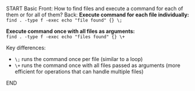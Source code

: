START
Basic
Front: How to find files and execute a command for each of them or for all of them?
Back: 
**Execute command for each file individually:**  
`find . -type f -exec echo "file found" {} \;`  

**Execute command once with all files as arguments:**  
`find . -type f -exec echo "files found" {} \+`  

Key differences:
- `\;` runs the command once per file (similar to a loop)
- `\+` runs the command once with all files passed as arguments (more efficient for operations that can handle multiple files)
<!--ID: 1745238713659-->
END